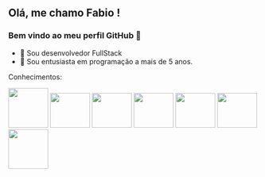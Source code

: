 ## Olá, me chamo Fabio ! 
### Bem vindo ao meu perfil GitHub 👋
 
- 👯 Sou desenvolvedor FullStack
- 🌱 Sou entusiasta em programação a mais de 5 anos.
 
Conhecimentos:
 
<div style="display: inline-block" >
<img src="https://cdn.jsdelivr.net/gh/devicons/devicon/icons/csharp/csharp-original.svg" width="80" heigth="70"  />
<img src="https://cdn.jsdelivr.net/gh/devicons/devicon/icons/dotnetcore/dotnetcore-original.svg" width="80" height="70" />
<img src="https://miro.medium.com/v2/resize:fit:720/format:webp/1*A94zLPrdZZKycbDl7FZWzQ.jpeg" width="80" height="70" />
<img src="https://cdn.jsdelivr.net/gh/devicons/devicon/icons/react/react-original.svg" width="80" height="70"/>
<img src="https://cdn.jsdelivr.net/gh/devicons/devicon/icons/nextjs/nextjs-original.svg" width="80" height="70"/>
<img src="https://cdn.jsdelivr.net/gh/devicons/devicon/icons/typescript/typescript-original.svg"  width="80" height="70"/>
<img src="https://cdn.jsdelivr.net/gh/devicons/devicon/icons/oracle/oracle-original.svg" width="80" heigth="70" />
</div>
